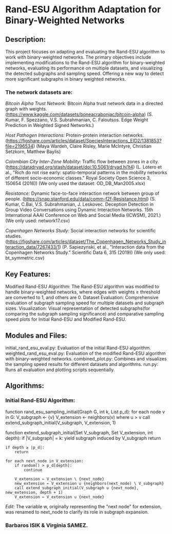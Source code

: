 # Rand-ESU Algorithm Adaptation for Binary-Weighted Networks

## Description:
This project focuses on adapting and evaluating the Rand-ESU algorithm to work with binary-weighted networks. The primary objectives include implementing modifications to the Rand-ESU algorithm for binary-weighted networks, evaluating its performance on multiple datasets, and visualizing the detected subgraphs and sampling speed. Offering a new way to detect more significant subgraphs in binary weighted networks.

### The network datasets are:
*Bitcoin Alpha Trust Network:* Bitcoin Alpha trust network data in a directed graph with weights.
(https://www.kaggle.com/datasets/boneacrabonjac/bitcoin-alpha) (S. Kumar, F. Spezzano, V.S. Subrahmanian, C. Faloutsos. Edge Weight Prediction in Weighted Signed Networks.)

*Host Pathogen Interactions:* Protein-protein interaction networks.
(https://figshare.com/articles/dataset/SpeciesInteractions_EID2/1381853?file=2196534) (Maya Wardeh, Claire Risley, Marie McIntyre, Christian Setzkorn, Matthew Baylis)

*Colombian City Inter-Zone Mobility:* Traffic flow between zones in a city.
(https://datadryad.org/stash/dataset/doi:10.5061/dryad.hj1t4) (L. Lotero et al., "Rich do not rise early: spatio-temporal patterns in the mobility networks of different socio-economic classes." Royal Society Open Science 3, 150654 (2016))
(We only used the dataset: OD_DB_Man2005.xlsx)

*Resistance:* Dynamic face-to-face interaction network between group of people.
(https://snap.stanford.edu/data/comm-f2f-Resistance.html) (S. Kumar, C.Bai, V.S. Subrahmanian, J. Leskovec. Deception Detection in Group Video Conversations using Dynamic Interaction Networks. 15th International AAAI Conference on Web and Social Media (ICWSM), 2021.)
(We only used: network17.csv)

*Copenhagen Networks Study:* Social interaction networks for scientific studies.
(https://figshare.com/articles/dataset/The_Copenhagen_Networks_Study_interaction_data/7267433/1) (P. Sapiezynski, et al., "Interaction data from the Copenhagen Networks Study." Scientific Data 6, 315 (2019))
(We only used: bt_symmetric.csv)

## Key Features: 
Modified Rand-ESU Algorithm: The Rand-ESU algorithm was modified to handle binary-weighted networks, where edges with weights ≥ threshold are converted to 1, and others are 0.
Dataset Evaluation: Comprehensive evaluation of subgraph sampling speed for multiple datasets and subgraph sizes.
Visualization: Visual representation of detected subgraphs(for comparing the subgraph sampling significance) and comparative sampling speed plots for Initial Rand-ESU and Modified Rand-ESU.

## Modules and Files: 
initial_rand_esu_eval.py: Evaluation of the initial Rand-ESU algorithm.
weighted_rand_esu_eval.py: Evaluation of the modified Rand-ESU algorithm with binary-weighted networks.
combined_plot.py: Combines and visualizes the sampling speed results for different datasets and algorithms.
run.py: Runs all evaluation and plotting scripts sequentially.

## Algorithms:
### Initial Rand-ESU Algorithm:
function rand_esu_sampling_initial(Graph G, int k, List p_d):
    for each node v in G:
        V_subgraph ← {v}
        V_extension ← neighbors(v) where u > v
        call extend_subgraph_initial(V_subgraph, V_extension, 1)

function extend_subgraph_initial(Set V_subgraph, Set V_extension, int depth):
    if |V_subgraph| = k:
        yield subgraph induced by V_subgraph
        return

    if depth ≥ |p_d|:
        return

    for each next_node in V_extension:
        if random() > p_d[depth]:
            continue

        V_extension ← V_extension \ {next_node}
        new_extension ← V_extension ∪ {neighbors(next_node) \ V_subgraph}
        call extend_subgraph_initial(V_subgraph ∪ {next_node}, new_extension, depth + 1)
        V_extension ← V_extension ∪ {next_node}

*Edit:* The variable w, originally representing the "next node" for extension, was renamed to next_node to clarify its role in subgraph expansion.

### Barbaros ISIK & Virginia SAMEZ.
